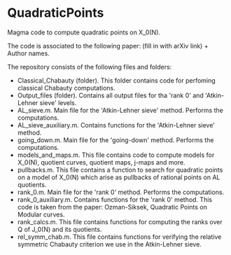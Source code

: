 # QuadraticPoints
Magma code to compute quadratic points on X_0(N). 

The code is associated to the following paper: (fill in with arXiv link) + Author names.

The repository consists of the following files and folders:

- Classical_Chabauty (folder). This folder contains code for perfoming classical Chabauty computations.
- Output_files (folder). Contains all output files for tha 'rank 0' and 'Atkin-Lehner sieve' levels.
- AL_sieve.m. Main file for the 'Atkin-Lehner sieve' method. Performs the computations.
- AL_sieve_auxiliary.m.  Contains functions for the 'Atkin-Lehner sieve' method.
- going_down.m. Main file for the 'going-down' method. Performs the computations.
- models_and_maps.m.  This file contains code to compute models for X_0(N), quotient curves, quotient maps, j-maps and more.
- pullbacks.m.   This file contains a function to search for quadratic points on a model of X_0(N) which arise as pullbacks of rational points on AL quotients.
- rank_0.m. Main file for the 'rank 0' method. Performs the computations.
- rank_0_auxiliary.m. Contains functions for the 'rank 0' method. This code is taken from the paper: Ozman-Siksek, Quadratic Points on Modular curves.
- rank_calcs.m.  This file contains functions for computing the ranks over Q of J_0(N) and its quotients.
- rel_symm_chab.m. This file contains functions for verifying the relative symmetric Chabauty criterion we use in the Atkin-Lehner sieve.
